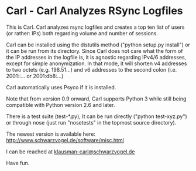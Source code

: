 # Carl - Carl Analyzes RSync Logfiles

This is Carl. Carl analyzes rsync logfiles and creates a top ten
list of users (or rather: IPs) both regarding volume and number of
sessions. 

Carl can be installed using the distutils method ("python setup.py install")
or it can be run from its directory. Since Carl does not care what the form of
the IP addresses in the logfile is, it is agnostic regarding IPv4/6
addresses, except for simple anonymization. In that mode, it will shorten v4
addresses to two octets (e.g. 198.51...) and v6 addresses to the second
colon (i.e. 2001::... or 2001:db8:...)

Carl automatically uses Psyco if it is installed.

Note that from version 0.9 onward, Carl supports Python 3 while still being
compatible with Python version 2.6 and later.

There is a test suite (test-*.py), It can be run directly ("python
test-xyz.py") or through nose (just run "nosetests" in the topmost source
directory).

The newest version is available here:
http://www.schwarzvogel.de/software/misc.html

I can be reached at klausman-carl@schwarzvogel.de

Have fun.
